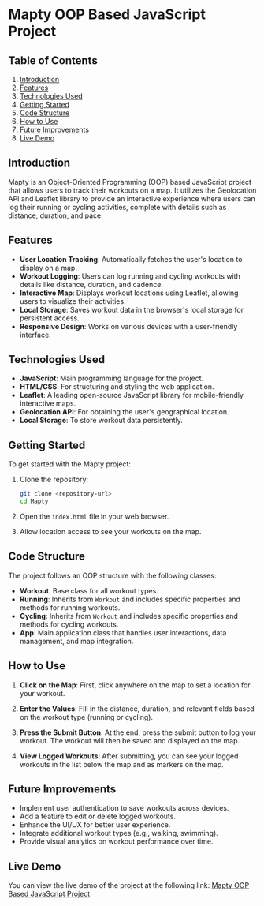 # Mapty OOP Based JavaScript Project

## Table of Contents

1. [Introduction](#introduction)
2. [Features](#features)
3. [Technologies Used](#technologies-used)
4. [Getting Started](#getting-started)
5. [Code Structure](#code-structure)
6. [How to Use](#how-to-use)
7. [Future Improvements](#future-improvements)
8. [Live Demo](#live-demo)


## Introduction

Mapty is an Object-Oriented Programming (OOP) based JavaScript project that allows users to track their workouts on a map. It utilizes the Geolocation API and Leaflet library to provide an interactive experience where users can log their running or cycling activities, complete with details such as distance, duration, and pace.

## Features

- **User Location Tracking**: Automatically fetches the user's location to display on a map.
- **Workout Logging**: Users can log running and cycling workouts with details like distance, duration, and cadence.
- **Interactive Map**: Displays workout locations using Leaflet, allowing users to visualize their activities.
- **Local Storage**: Saves workout data in the browser's local storage for persistent access.
- **Responsive Design**: Works on various devices with a user-friendly interface.

## Technologies Used

- **JavaScript**: Main programming language for the project.
- **HTML/CSS**: For structuring and styling the web application.
- **Leaflet**: A leading open-source JavaScript library for mobile-friendly interactive maps.
- **Geolocation API**: For obtaining the user's geographical location.
- **Local Storage**: To store workout data persistently.

## Getting Started

To get started with the Mapty project:

1. Clone the repository:

   ```bash
   git clone <repository-url>
   cd Mapty
   ```

2. Open the `index.html` file in your web browser.

3. Allow location access to see your workouts on the map.

## Code Structure

The project follows an OOP structure with the following classes:

- **Workout**: Base class for all workout types.
- **Running**: Inherits from `Workout` and includes specific properties and methods for running workouts.
- **Cycling**: Inherits from `Workout` and includes specific properties and methods for cycling workouts.
- **App**: Main application class that handles user interactions, data management, and map integration.

## How to Use

1. **Click on the Map**: First, click anywhere on the map to set a location for your workout.
2. **Enter the Values**: Fill in the distance, duration, and relevant fields based on the workout type (running or cycling).

3. **Press the Submit Button**: At the end, press the submit button to log your workout. The workout will then be saved and displayed on the map.

4. **View Logged Workouts**: After submitting, you can see your logged workouts in the list below the map and as markers on the map.

## Future Improvements

- Implement user authentication to save workouts across devices.
- Add a feature to edit or delete logged workouts.
- Enhance the UI/UX for better user experience.
- Integrate additional workout types (e.g., walking, swimming).
- Provide visual analytics on workout performance over time.

## Live Demo

You can view the live demo of the project at the following link: [Mapty OOP Based JavaScript Project](https://mapty-oop-based-javascript-project.vercel.app/)
